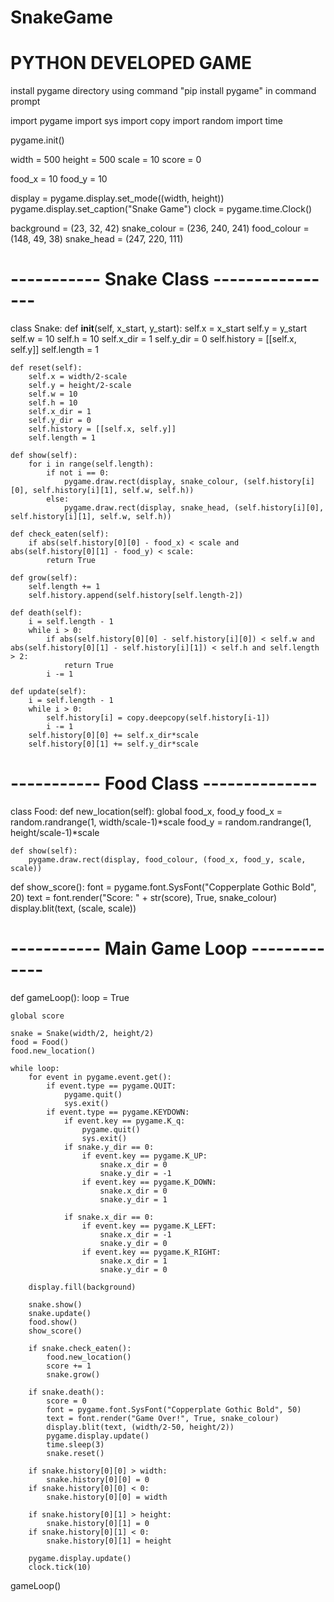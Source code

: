 # SnakeGame
# PYTHON DEVELOPED GAME
install pygame directory using command 
"pip install pygame" in command prompt


import pygame
import sys
import copy
import random
import time

pygame.init()

width = 500
height = 500
scale = 10
score = 0

food_x = 10
food_y = 10

display = pygame.display.set_mode((width, height))
pygame.display.set_caption("Snake Game")
clock = pygame.time.Clock()

background = (23, 32, 42)
snake_colour = (236, 240, 241)
food_colour = (148, 49, 38)
snake_head = (247, 220, 111)


# ----------- Snake Class ----------------
class Snake:
    def __init__(self, x_start, y_start):
        self.x = x_start
        self.y = y_start
        self.w = 10
        self.h = 10
        self.x_dir = 1
        self.y_dir = 0
        self.history = [[self.x, self.y]]
        self.length = 1

    def reset(self):
        self.x = width/2-scale
        self.y = height/2-scale
        self.w = 10
        self.h = 10
        self.x_dir = 1
        self.y_dir = 0
        self.history = [[self.x, self.y]]
        self.length = 1

    def show(self):
        for i in range(self.length):
            if not i == 0:
                pygame.draw.rect(display, snake_colour, (self.history[i][0], self.history[i][1], self.w, self.h))
            else:
                pygame.draw.rect(display, snake_head, (self.history[i][0], self.history[i][1], self.w, self.h))

    def check_eaten(self):
        if abs(self.history[0][0] - food_x) < scale and abs(self.history[0][1] - food_y) < scale:
            return True

    def grow(self):
        self.length += 1
        self.history.append(self.history[self.length-2])

    def death(self):
        i = self.length - 1
        while i > 0:
            if abs(self.history[0][0] - self.history[i][0]) < self.w and abs(self.history[0][1] - self.history[i][1]) < self.h and self.length > 2:
                return True
            i -= 1

    def update(self):
        i = self.length - 1
        while i > 0:
            self.history[i] = copy.deepcopy(self.history[i-1])
            i -= 1
        self.history[0][0] += self.x_dir*scale
        self.history[0][1] += self.y_dir*scale


# ----------- Food Class --------------
class Food:
    def new_location(self):
        global food_x, food_y
        food_x = random.randrange(1, width/scale-1)*scale
        food_y = random.randrange(1, height/scale-1)*scale

    def show(self):
        pygame.draw.rect(display, food_colour, (food_x, food_y, scale, scale))


def show_score():
    font = pygame.font.SysFont("Copperplate Gothic Bold", 20)
    text = font.render("Score: " + str(score), True, snake_colour)
    display.blit(text, (scale, scale))


# ----------- Main Game Loop -------------
def gameLoop():
    loop = True

    global score

    snake = Snake(width/2, height/2)
    food = Food()
    food.new_location()

    while loop:
        for event in pygame.event.get():
            if event.type == pygame.QUIT:
                pygame.quit()
                sys.exit()
            if event.type == pygame.KEYDOWN:
                if event.key == pygame.K_q:
                    pygame.quit()
                    sys.exit()
                if snake.y_dir == 0:
                    if event.key == pygame.K_UP:
                        snake.x_dir = 0
                        snake.y_dir = -1
                    if event.key == pygame.K_DOWN:
                        snake.x_dir = 0
                        snake.y_dir = 1

                if snake.x_dir == 0:
                    if event.key == pygame.K_LEFT:
                        snake.x_dir = -1
                        snake.y_dir = 0
                    if event.key == pygame.K_RIGHT:
                        snake.x_dir = 1
                        snake.y_dir = 0

        display.fill(background)

        snake.show()
        snake.update()
        food.show()
        show_score()

        if snake.check_eaten():
            food.new_location()
            score += 1
            snake.grow()

        if snake.death():
            score = 0
            font = pygame.font.SysFont("Copperplate Gothic Bold", 50)
            text = font.render("Game Over!", True, snake_colour)
            display.blit(text, (width/2-50, height/2))
            pygame.display.update()
            time.sleep(3)
            snake.reset()

        if snake.history[0][0] > width:
            snake.history[0][0] = 0
        if snake.history[0][0] < 0:
            snake.history[0][0] = width

        if snake.history[0][1] > height:
            snake.history[0][1] = 0
        if snake.history[0][1] < 0:
            snake.history[0][1] = height

        pygame.display.update()
        clock.tick(10)

gameLoop()
